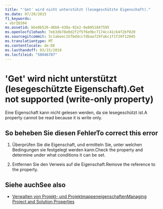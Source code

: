 ```yaml
---
title: "'Get' wird nicht unterstützt (lesegeschützte Eigenschaft)."
ms.date: 07/20/2015
f1_keywords:
- vbrID394
ms.assetid: bbe0b526-d6b6-430a-92e2-9e8051847595
ms.openlocfilehash: 7eb3db78e0d2f2f5f6e9bc7174cc41cb4f2bf020
ms.sourcegitcommit: 5c1abeec15fbddcc7dbaa729fabc1f1f29f12045
ms.translationtype: MT
ms.contentlocale: de-DE
ms.lasthandoff: 03/15/2019
ms.locfileid: "58046787"
---
```

# <a name="get-not-supported-write-only-property"></a><span data-ttu-id="e629b-102">'Get' wird nicht unterstützt (lesegeschützte Eigenschaft).</span><span class="sxs-lookup"><span data-stu-id="e629b-102">Get not supported (write-only property)</span></span>
<span data-ttu-id="e629b-103">Eine Eigenschaft kann nicht gelesen werden, da sie lesegeschützt ist.</span><span class="sxs-lookup"><span data-stu-id="e629b-103">A property cannot be read because it is write only.</span></span>  
  
## <a name="to-correct-this-error"></a><span data-ttu-id="e629b-104">So beheben Sie diesen Fehler</span><span class="sxs-lookup"><span data-stu-id="e629b-104">To correct this error</span></span>  
  
1.  <span data-ttu-id="e629b-105">Überprüfen Sie die Eigenschaft, und ermitteln Sie, unter welchen Bedingungen sie festgelegt werden kann.</span><span class="sxs-lookup"><span data-stu-id="e629b-105">Check the property and determine under what conditions it can be set.</span></span>  
  
2.  <span data-ttu-id="e629b-106">Entfernen Sie den Verweis auf die Eigenschaft.</span><span class="sxs-lookup"><span data-stu-id="e629b-106">Remove the reference to the property.</span></span>  
  
## <a name="see-also"></a><span data-ttu-id="e629b-107">Siehe auch</span><span class="sxs-lookup"><span data-stu-id="e629b-107">See also</span></span>

- [<span data-ttu-id="e629b-108">Verwalten von Projekt- und Projektmappeneigenschaften</span><span class="sxs-lookup"><span data-stu-id="e629b-108">Managing Project and Solution Properties</span></span>](/visualstudio/ide/managing-project-and-solution-properties)
